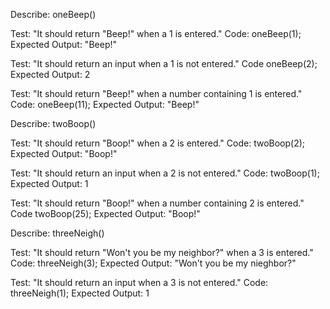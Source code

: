 Describe: oneBeep()

Test: "It should return "Beep!" when a 1 is entered."
Code: oneBeep(1);
Expected Output: "Beep!"

Test: "It should return an input when a 1 is not entered."
Code oneBeep(2);
Expected Output: 2

Test: "It should return "Beep!" when a number containing 1 is entered."
Code: oneBeep(11);
Expected Output: "Beep!"

Describe: twoBoop()

Test: "It should return "Boop!" when a 2 is entered."
Code: twoBoop(2);
Expected Output: "Boop!"

Test: "It should return an input when a 2 is not entered."
Code: twoBoop(1);
Expected Output: 1

Test: "It should return "Boop!" when a number containing 2 is entered."
Code twoBoop(25);
Expected Output: "Boop!"

Describe: threeNeigh()

Test: "It should return "Won't you be my neighbor?" when a 3 is entered."
Code: threeNeigh(3);
Expected Output: "Won't you be my nieghbor?"

Test: "It should return an input when a 3 is not entered."
Code: threeNeigh(1);
Expected Output: 1
